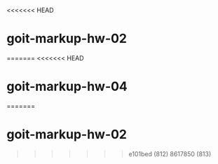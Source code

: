 <<<<<<< HEAD
# goit-markup-hw-02
=======
<<<<<<< HEAD
# goit-markup-hw-04
=======
# goit-markup-hw-02
>>>>>>> e101bed (812)
>>>>>>> 8617850 (813)

